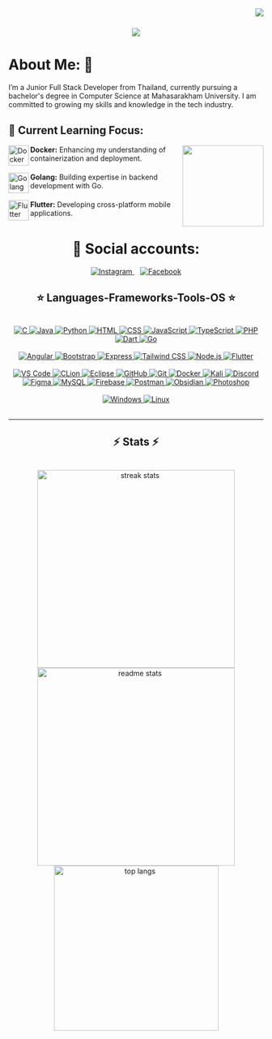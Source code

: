 <img align="right" src="https://visitor-badge.laobi.icu/badge?page_id=blzniti.blzniti"/>

<h1 align="center">
    <img src="https://readme-typing-svg.herokuapp.com/?font=Righteous&size=35&center=true&vCenter=true&width=500&height=70&duration=4000&lines=Hi+There!+I'm+Nitipong+👋;+Computer+Science+MSU&color=FF428E" />
</h1>

<h1>About Me: 👋 </h1>
<div align="lift">

I’m a Junior Full Stack Developer from Thailand, currently pursuing a bachelor's degree in Computer Science at Mahasarakham University. I am committed to growing my skills and knowledge in the tech industry.


<h2>🔧 Current Learning Focus:</h2>
<img align="right" width="160" src="https://raw.githubusercontent.com/7oSkaaa/7oSkaaa/main/Images/about_me.gif" />

<img width="40" align="left" src="https://skillicons.dev/icons?i=docker" alt="Docker">**Docker:** Enhancing my understanding of containerization and deployment.<br clear="left"/>

<img width="40" align="left" src="https://skillicons.dev/icons?i=go" alt="Golang">**Golang:** Building expertise in backend development with Go.<br clear="left"/>

<img width="40" align="left" src="https://skillicons.dev/icons?i=flutter" alt="Flutter">**Flutter:** Developing cross-platform mobile applications.<br clear="left"/>

 </div>
<div align="center"> 
    <h1>💬 Social accounts:</h1>
    <a href="https://www.instagram.com/blz_niti/" target="_blank" >
        <img src="https://img.shields.io/badge/Instagram-E4405F?style=for-the-badge&logo=instagram&logoColor=white" alt="Instagram" />
    </a>
    &nbsp;&nbsp; <!-- ช่องว่าง 2px -->
    <a href="https://web.facebook.com/profile.php?id=100003506846688&_rdc=1&_rdr" target="_blank">
        <img src="https://img.shields.io/badge/Facebook-1877F2?style=for-the-badge&logo=facebook&logoColor=white" alt="Facebook" />
    </a>
</div>
 
<h2 align="center">⭐ Languages-Frameworks-Tools-OS ⭐</h2>

<br/>
<!--
<div align="center">
<img src="https://skillicons.dev/icons?i=c,java,python,html,css,javascript,typescript,php,dart,golang" /><br/><br/>
<img src="https://skillicons.dev/icons?i=angular,bootstrap,express,tailwind,nodejs,firebase,flutter" /><br/><br/>
<img src="https://skillicons.dev/icons?i=vscode,clion,eclipse,github,git,docker,kali,discord,figma,mysql,postman,obsidian,photoshop" /><br/><br/>
<img src="https://skillicons.dev/icons?i=windows,linux" />
</div>
-->

<div align="center">
  <a href="https://www.w3schools.com/c/" target="_blank">
    <img src="https://skillicons.dev/icons?i=c" alt="C" />
  </a>
  <a href="https://www.java.com/en/" target="_blank">
    <img src="https://skillicons.dev/icons?i=java" alt="Java" />
  </a>
  <a href="https://www.python.org/" target="_blank">
    <img src="https://skillicons.dev/icons?i=python" alt="Python" />
  </a>
  <a href="https://www.w3schools.com/html/" target="_blank">
    <img src="https://skillicons.dev/icons?i=html" alt="HTML" />
  </a>
  <a href="https://www.w3schools.com/css/" target="_blank">
    <img src="https://skillicons.dev/icons?i=css" alt="CSS" />
  </a>
  <a href="https://www.w3schools.com/js/" target="_blank">
    <img src="https://skillicons.dev/icons?i=javascript" alt="JavaScript" />
  </a>
  <a href="https://www.typescriptlang.org/" target="_blank">
    <img src="https://skillicons.dev/icons?i=typescript" alt="TypeScript" />
  </a>
  <a href="https://www.php.net/" target="_blank">
    <img src="https://skillicons.dev/icons?i=php" alt="PHP" />
  </a>
  <a href="https://dart.dev/" target="_blank">
    <img src="https://skillicons.dev/icons?i=dart" alt="Dart" />
  </a>
  <a href="https://golang.org/" target="_blank">
    <img src="https://skillicons.dev/icons?i=golang" alt="Go" />
  </a>
  <br/><br/>
  <a href="https://angular.io/" target="_blank">
    <img src="https://skillicons.dev/icons?i=angular" alt="Angular" />
  </a>
  <a href="https://getbootstrap.com/" target="_blank">
    <img src="https://skillicons.dev/icons?i=bootstrap" alt="Bootstrap" />
  </a>
  <a href="https://expressjs.com/" target="_blank">
    <img src="https://skillicons.dev/icons?i=express" alt="Express" />
  </a>
  <a href="https://tailwindcss.com/" target="_blank">
    <img src="https://skillicons.dev/icons?i=tailwind" alt="Tailwind CSS" />
  </a>
  <a href="https://nodejs.org/" target="_blank">
    <img src="https://skillicons.dev/icons?i=nodejs" alt="Node.js" />
  </a>
  <a href="https://flutter.dev/" target="_blank">
    <img src="https://skillicons.dev/icons?i=flutter" alt="Flutter" />
  </a>
  <br/><br/>
  <a href="https://code.visualstudio.com/" target="_blank">
    <img src="https://skillicons.dev/icons?i=vscode" alt="VS Code" />
  </a>
  <a href="https://www.jetbrains.com/clion/" target="_blank">
    <img src="https://skillicons.dev/icons?i=clion" alt="CLion" />
  </a>
  <a href="https://www.eclipse.org/" target="_blank">
    <img src="https://skillicons.dev/icons?i=eclipse" alt="Eclipse" />
  </a>
  <a href="https://github.com/" target="_blank">
    <img src="https://skillicons.dev/icons?i=github" alt="GitHub" />
  </a>
  <a href="https://git-scm.com/" target="_blank">
    <img src="https://skillicons.dev/icons?i=git" alt="Git" />
  </a>
  <a href="https://www.docker.com/" target="_blank">
    <img src="https://skillicons.dev/icons?i=docker" alt="Docker" />
  </a>
  <a href="https://www.kali.org/" target="_blank">
    <img src="https://skillicons.dev/icons?i=kali" alt="Kali" />
  </a>
  <a href="https://discord.com/" target="_blank">
    <img src="https://skillicons.dev/icons?i=discord" alt="Discord" />
  </a>
  <a href="https://www.figma.com/" target="_blank">
    <img src="https://skillicons.dev/icons?i=figma" alt="Figma" />
  </a>
  <a href="https://www.mysql.com/" target="_blank">
    <img src="https://skillicons.dev/icons?i=mysql" alt="MySQL" />
  </a>
  <a href="https://firebase.google.com/" target="_blank">
    <img src="https://skillicons.dev/icons?i=firebase" alt="Firebase" />
  </a>
  <a href="https://www.postman.com/" target="_blank">
    <img src="https://skillicons.dev/icons?i=postman" alt="Postman" />
  </a>
  <a href="https://obsidian.md/" target="_blank">
    <img src="https://skillicons.dev/icons?i=obsidian" alt="Obsidian" />
  </a>
  <a href="https://www.adobe.com/products/photoshop.html" target="_blank">
    <img src="https://skillicons.dev/icons?i=photoshop" alt="Photoshop" />
  </a>
  <br/><br/>
  <a href="https://www.microsoft.com/windows/" target="_blank">
    <img src="https://skillicons.dev/icons?i=windows" alt="Windows" />
  </a>
  <a href="https://www.linux.org/" target="_blank">
    <img src="https://skillicons.dev/icons?i=linux" alt="Linux" />
  </a>
</div>


<br/>
<hr/>

</div>

<h2 align="center">⚡ Stats ⚡</h2>
<br>
<div align=center>
  <img width=390 src="https://github-readme-streak-stats-salesp07.vercel.app/?user=blzniti&count_private=true&theme=radical&border_radius=10" alt="streak stats"/>
    
 <img width=390 src="https://github-readme-stats.vercel.app/api?username=blzniti&count_private=true&show_icons=true&theme=radical&rank_icon=github&border_radius=10" alt="readme stats" />
  
  <br/>
  <!--
  <img width=325 align="center" src="https://github-readme-stats-salesp07.vercel.app/api/top-langs/?username=blzniti&hide=HTML&langs_count=8&layout=compact&theme=radical&border_radius=10&size_weight=0.5&count_weight=0.5&exclude_repo=github-readme-stats" alt="top langs" 
      -->
 <img width="325" align="center" src="https://github-readme-stats.vercel.app/api/top-langs/?username=blzniti&hide=html&langs_count=10&layout=compact&theme=radical" alt="top langs" />
</div>

<br/><br/>
